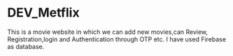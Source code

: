 # DEV_Metflix
This is a movie website in which we can add new movies,can Review, Registration,login and Authentication through OTP etc. I have used Firebase as database.
